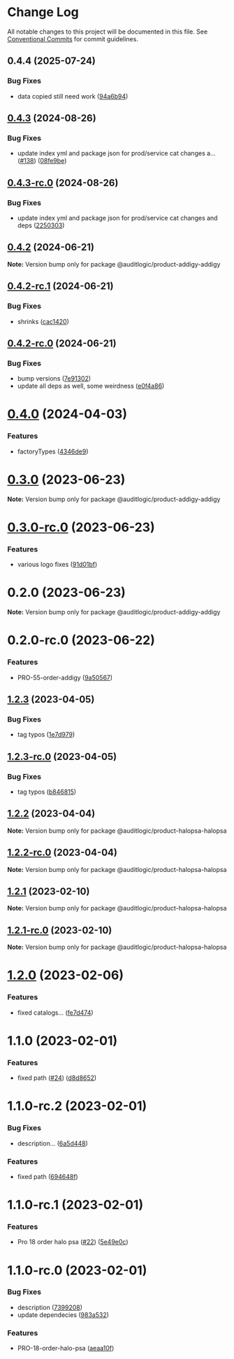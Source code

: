 # Change Log

All notable changes to this project will be documented in this file.
See [Conventional Commits](https://conventionalcommits.org) for commit guidelines.

## 0.4.4 (2025-07-24)


### Bug Fixes

* data copied still need work ([94a6b94](https://github.com/zerobias-org/product/commit/94a6b942fb0516367548599d739529536132755a))





## [0.4.3](https://github.com/auditlogic/product/compare/@auditlogic/product-addigy-addigy@0.4.2...@auditlogic/product-addigy-addigy@0.4.3) (2024-08-26)


### Bug Fixes

* update index yml and package json for prod/service cat changes a… ([#138](https://github.com/auditlogic/product/issues/138)) ([08fe9be](https://github.com/auditlogic/product/commit/08fe9beb1c8457462a19bc69caa02e6212d97e1a))





## [0.4.3-rc.0](https://github.com/auditlogic/product/compare/@auditlogic/product-addigy-addigy@0.4.2...@auditlogic/product-addigy-addigy@0.4.3-rc.0) (2024-08-26)


### Bug Fixes

* update index yml and package json for prod/service cat changes and deps ([2250303](https://github.com/auditlogic/product/commit/225030363a363608240135b7ebed386b28f01e4b))





## [0.4.2](https://github.com/auditlogic/product/compare/@auditlogic/product-addigy-addigy@0.4.2-rc.1...@auditlogic/product-addigy-addigy@0.4.2) (2024-06-21)

**Note:** Version bump only for package @auditlogic/product-addigy-addigy





## [0.4.2-rc.1](https://github.com/auditlogic/product/compare/@auditlogic/product-addigy-addigy@0.4.2-rc.0...@auditlogic/product-addigy-addigy@0.4.2-rc.1) (2024-06-21)


### Bug Fixes

* shrinks ([cac1420](https://github.com/auditlogic/product/commit/cac14200fefcd8183ab69fe89a47bd3f70f563e9))





## [0.4.2-rc.0](https://github.com/auditlogic/product/compare/@auditlogic/product-addigy-addigy@0.4.0...@auditlogic/product-addigy-addigy@0.4.2-rc.0) (2024-06-21)


### Bug Fixes

* bump versions ([7e91302](https://github.com/auditlogic/product/commit/7e913023b8b312150ed7762c32fbbe616be71de5))
* update all deps as well, some weirdness ([e0f4a86](https://github.com/auditlogic/product/commit/e0f4a864714e2d3de6bbf3da014d5312fe53be2f))





# [0.4.0](https://github.com/auditlogic/product/compare/@auditlogic/product-addigy-addigy@0.3.0...@auditlogic/product-addigy-addigy@0.4.0) (2024-04-03)


### Features

* factoryTypes ([4346de9](https://github.com/auditlogic/product/commit/4346de92693aee892fccf725338ffc7b80ab182b))





# [0.3.0](https://github.com/auditlogic/product/compare/@auditlogic/product-addigy-addigy@0.2.0...@auditlogic/product-addigy-addigy@0.3.0) (2023-06-23)

**Note:** Version bump only for package @auditlogic/product-addigy-addigy





# [0.3.0-rc.0](https://github.com/auditlogic/product/compare/@auditlogic/product-addigy-addigy@0.2.0...@auditlogic/product-addigy-addigy@0.3.0-rc.0) (2023-06-23)


### Features

* various logo fixes ([91d01bf](https://github.com/auditlogic/product/commit/91d01bfd0558847d9d80ae702229b65b7d9d5549))





# 0.2.0 (2023-06-23)

**Note:** Version bump only for package @auditlogic/product-addigy-addigy





# 0.2.0-rc.0 (2023-06-22)


### Features

* PRO-55-order-addigy ([9a50567](https://github.com/auditlogic/product/commit/9a50567d9c0cf3494903ed8c29dd84ce2e6f471a))





## [1.2.3](https://github.com/auditlogic/product/compare/@auditlogic/product-halopsa-halopsa@1.2.2...@auditlogic/product-halopsa-halopsa@1.2.3) (2023-04-05)


### Bug Fixes

* tag typos  ([1e7d979](https://github.com/auditlogic/product/commit/1e7d979fd6e01d0e2881da2fdaa891d1c66bd112))





## [1.2.3-rc.0](https://github.com/auditlogic/product/compare/@auditlogic/product-halopsa-halopsa@1.2.2...@auditlogic/product-halopsa-halopsa@1.2.3-rc.0) (2023-04-05)


### Bug Fixes

* tag typos ([b846815](https://github.com/auditlogic/product/commit/b846815a00ed2bf9e3224e7c5363515b8067aeb9))





## [1.2.2](https://github.com/auditlogic/product/compare/@auditlogic/product-halopsa-halopsa@1.2.1...@auditlogic/product-halopsa-halopsa@1.2.2) (2023-04-04)

**Note:** Version bump only for package @auditlogic/product-halopsa-halopsa





## [1.2.2-rc.0](https://github.com/auditlogic/product/compare/@auditlogic/product-halopsa-halopsa@1.2.1...@auditlogic/product-halopsa-halopsa@1.2.2-rc.0) (2023-04-04)

**Note:** Version bump only for package @auditlogic/product-halopsa-halopsa





## [1.2.1](https://github.com/auditlogic/product/compare/@auditlogic/product-halopsa-halopsa@1.2.0...@auditlogic/product-halopsa-halopsa@1.2.1) (2023-02-10)

**Note:** Version bump only for package @auditlogic/product-halopsa-halopsa





## [1.2.1-rc.0](https://github.com/auditlogic/product/compare/@auditlogic/product-halopsa-halopsa@1.2.0...@auditlogic/product-halopsa-halopsa@1.2.1-rc.0) (2023-02-10)

**Note:** Version bump only for package @auditlogic/product-halopsa-halopsa





# [1.2.0](https://github.com/auditlogic/product/compare/@auditlogic/product-halopsa-halopsa@1.1.0...@auditlogic/product-halopsa-halopsa@1.2.0) (2023-02-06)


### Features

* fixed  catalogs... ([fe7d474](https://github.com/auditlogic/product/commit/fe7d4740077ae11bc8a0d7375bbf2c182448c261))





# 1.1.0 (2023-02-01)


### Features

*  fixed path ([#24](https://github.com/auditlogic/product/issues/24)) ([d8d8652](https://github.com/auditlogic/product/commit/d8d8652a266a094e0459634aa79fc1a464e42aa1))





# 1.1.0-rc.2 (2023-02-01)


### Bug Fixes

* description... ([6a5d448](https://github.com/auditlogic/product/commit/6a5d448626c6101ac86949be1e389437c6f84811))


### Features

*  fixed path ([694648f](https://github.com/auditlogic/product/commit/694648fbc2c0aa6b30d805edca77468f666400b3))





# 1.1.0-rc.1 (2023-02-01)


### Features

* Pro 18 order halo psa ([#22](https://github.com/auditlogic/product/issues/22)) ([5e49e0c](https://github.com/auditlogic/product/commit/5e49e0c02e989ef96fb62cbc2948e3f877412b58))





# 1.1.0-rc.0 (2023-02-01)


### Bug Fixes

* description ([7399208](https://github.com/auditlogic/product/commit/73992088a97672277bd00f2383a452db5f9a7d4c))
* update dependecies ([983a532](https://github.com/auditlogic/product/commit/983a5324082314e88dbff1dffc15f1fa2a1350c1))


### Features

* PRO-18-order-halo-psa ([aeaa10f](https://github.com/auditlogic/product/commit/aeaa10f3c486c4cc3e02a04d561ee0dd271200dc))

